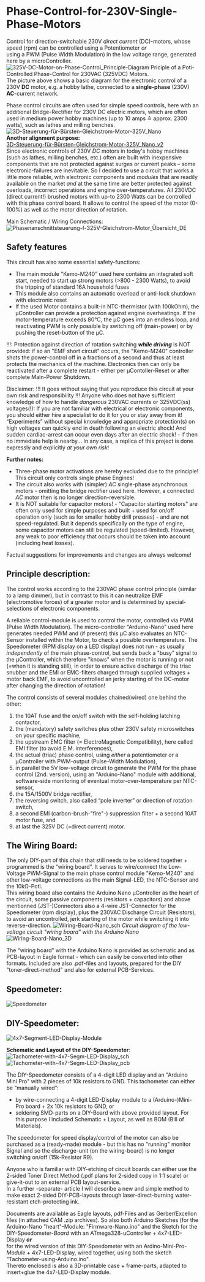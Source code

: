 # Phase-Control-for-230V-Single-Phase-Motors
Control for direction-switchable 230V *direct current* (DC)-motors, whose speed (rpm) can be controlled using a Potentiometer *or*  
using a PWM (Pulse Width Modulation) in the low voltage range, generated here by a microController.
![325V-DC-Motor-on-Phase-Control_Principle-Diagram](https://github.com/nlohr1/Phase-Control-for-230V-Single-Phase-Motors/assets/49346586/1215f584-f1fe-4574-99d1-6883fae35f82)
Priciple of a Poti-Controlled Phase-Control for 230VAC (325VDC) Motors.  
The picture above shows a basic diagram for the electronic control of a 230V **DC** motor, e.g. a hobby lathe, connected to a **single-phase** (230V) **AC**-current network.

Phase control circuits are often used for simple speed controls, here with an additional Bridge-Rectifier for 230V DC electric motors,
which are often used in medium power hobby machines (up to 10 amps ≙ approx. 2300 watts), such as lathes and milling benches.
![3D-Steuerung-für-Bürsten-Gleichstrom-Motor-325V_Nano](https://github.com/nlohr1/Phase-Control-for-230V-Single-Phase-Motors/assets/49346586/25a48b36-aa1e-4cca-b5c9-efbb3eb60a19)  
<b>Another alignment purpose:</b>  
[3D-Steuerung-für-Bürsten-Gleichstrom-Motor-325V_Nano_v2]()  
Since electronic controls of 230V *DC* motors in today's hobby machines (such as lathes, milling benches, etc.) often are built with
inexpensive components that are not protected against surges or current peaks – some electronic-failures are inevitable.
So I decided to use a circuit that works a little more reliable, with electronic components and *modules* that are readily available
on the market *and* at the same time are better protected against overloads, incorrect operations and engine over-temperatures.
All 230VDC (direct current!) brushed motors with up-to 2300 Watts can be controlled with this phase control board. It allows to control
the speed of the motor (0-100%) as well as the motor direction of rotation.

Main Schematic / Wiring Connections:
![Phasenanschnittsteuerung-f-325V-Gleichstrom-Motor_Übersicht_DE](https://github.com/nlohr1/Phase-Control-for-230V-Single-Phase-Motors/blob/main/Phasenanschnittsteuerung-f-325V-Gleichstrom-Motor_%C3%9Cbersicht.png)

## Safety features
This circuit has also some essential safety-functions:
- The main module "Kemo-M240" used here contains an integrated soft start, needed to start up strong motors (>800 - 2300 Watts),
   to avoid the tripping of standard 16A household fuses
- This module also contains an automatic overload or anti-lock shutdown with electronic reset
- If the used Motor contains a built-in NTC-thermistor (with 100kOhm), the µController can provide a protection against
   engine overheatings. If the motor-temperature exceeds 80°C, the µC goes into an endless loop, and reactivating PWM
   is only possible by switching off (main-power) or by pushing the reset-button of the µC.

!!!: Protection against direction of rotation switching ***while driving*** is NOT provided: if so an "EMF short circuit" occurs,
the "Kemo-M240" controller shots the power-control off in a fractions of a second and thus at least protects the mechanics of the machine.
Electronics then can only be reactivated after a complete restart - either per µContoller-Reset or after complete Main-Power Shutdown.

Disclaimer:
!!! It goes without saying that you reproduce this circuit at your own risk and responsibility !!!
Anyone who does not have sufficient knowledge of how to handle *dangerous* 230VAC currents or 325VDC(ss) voltages(!):
If you are not familiar with electrical or electronic components, you should either hire a specialist to do it for you
or stay away from it!
“Experiments” without special knowledge and appropriate protection(s) on high voltages can quickly end in death
following an electric shock! And sudden cardiac-arrest can occur even days after an electric shock! - if then
no immediate help is nearby...
In any case, a replica of this project is done expressly and explicitly *at your own risk*!

**Further notes:**
- Three-phase motor activations are hereby excluded due to the principle! This circuit only controls single phase Engines!
- The circuit also works with (simpler) *AC* single-phase asynchronous motors - omitting the bridge rectifier used here.
   However, a connected *AC* motor then is no longer direction-reversible.
- It is NOT suitable for capacitor motors! - "Capacitor starting motors" are often only used for simple purposes and
   built + used for on/off operation only (such as for smaller hobby drill presses) - and are not speed-regulated. But
   it depends specifically on the type of engine, some capacitor motors can still be regulated (speed-limited).
   However, any weak to poor efficiency that occurs should be taken into account (including heat losses).

Factual suggestions for improvements and changes are always welcome!

## Principle description:
The control works according to the 230VAC phase control principle (similar to a lamp dimmer), but in contrast to this
it can neutralize EMF (electromotive forces) of a greater motor and is determined by special-selections of electronic components.

A reliable control-module is used to control the motor, controlled via PWM (Pulse Width Modulation).
The micro-controller “Arduino-Nano” used here generates needed PWM and (if present) this µC also evaluates an NTC-Sensor
installed within the Motor, to check a possible overtemperature.
The Speedometer (RPM display on a LED display) does not run - as usually *independently* of the main phase-control, 
but sends back a "busy" signal to the µController, which therefore "knows" when the motor is running or not
(=when it is standing still), in order to ensure active discharge of the triac snubber and the EMI or EMC-filters charged
through supplied voltages + motor back EMF, to avoid uncontrolled an jerky starting of the DC-motor after changing the direction of rotation!

The control consists of several modules chained(wired) one behind the other:

1. the 10AT fuse and the on/off switch with the self-holding latching contactor,
2. the (mandatory) safety switches plus other 230V safety microswitches on your specific machine,
3. the upstream EMC filter (= ElectroMagnetic Compatibility), here called EMI filter (to avoid E.M. interferences),
4. the actual (triac) phase control, using *either* a potentiometer *or* a µController with PWM-output (Pulse-Width Modulation),
5. in parallel the 5V low-voltage circuit to generate the PWM for the phase control (2nd. version), using an "Arduino-Nano" module
   with additional, software-side monitoring of eventual motor-over-temperature per NTC-sensor,
6. the 15A/1500V bridge rectifier,
7. the reversing switch, also called “pole inverter” or direction of rotation switch,
8. a second EMI (carbon-brush-"fire"-) suppression filter + a second 10AT motor fuse, and
9. at last the 325V DC (=direct current) motor.

## The Wiring Board:
The only DIY-part of this chain that still needs to be soldered together + programmed is the “wiring board”. It serves to wire/connect the Low-Voltage
PWM-Signal to the main phase control module "Kemo-M240" and other low-voltage connections as the main Signal-LED, the NTC-Sensor and the 10k&Omega;-Poti.  
This wiring board also contains the Arduino Nano µController as the heart of the circuit, some passive components (resistors + capacitors) and above mentionned
(JST-)Connectors also a 4-wire JST-Connector for the Speedometer (rpm display), plus the 230VAC Discharge Circuit (Resistors), to avoid an uncontrolled,
jerk starting of the motor while switching it into reverse-direction.
![Wiring-Board-Nano_sch](https://github.com/nlohr1/Phase-Control-for-230V-Single-Phase-Motors/assets/49346586/5f90a135-2036-4bc7-9c50-fc07217dd82b)
*Circuit diagram of the low-voltage circuit "wiring board" with the Arduino Nano*  
![Wiring-Board-Nano_3D](https://github.com/nlohr1/Phase-Control-for-230V-Single-Phase-Motors/assets/49346586/70447996-00d2-4e98-be32-b3b7b477d32b)

The “wiring board” with the Arduino Nano is provided as schematic and as PCB-layout in Eagle format - which can
easily be converted into other formats. Included are also .pdf-files and layouts, prepared for the DIY "toner-direct-method"
and also for external PCB-Services.

## Speedometer:
![Speedometer](https://github.com/nlohr1/Phase-Control-for-230V-Single-Phase-Motors/assets/49346586/33459c03-00fe-4def-9850-420df5149345)

## DIY-Speedometer:
![4x7-Segment-LED-Display-Module](https://github.com/nlohr1/Phase-Control-for-230V-Single-Phase-Motors/assets/49346586/4ce9e9f0-d56a-4a53-8fab-c4b05e97ae68)

**Schematic and Layout of the DIY-Speedometer**:  
![Tachometer-with-4x7-Segm-LED-Display_sch](https://github.com/nlohr1/Phase-Control-for-230V-Single-Phase-Motors/assets/49346586/7436ab00-27f8-456e-ae47-7618ab607492)
![Tachometer-with-4x7-Segm-LED-Display_pcb](https://github.com/nlohr1/Phase-Control-for-230V-Single-Phase-Motors/assets/49346586/b8c57f8a-a1c3-4273-8336-95b31fcea549)

The DIY-Speedometer consists of a 4-digit LED display and an "Arduino Mini Pro" with 2 pieces of 10k resistors to GND. This tachometer can either be “manually wired”:
- by wire-connecting a 4-digit LED-Display module to a (Arduino-)Mini-Pro board + 2x 10k resistors to GND,
   or
- soldering SMD-parts on a DIY-Board with above provided layout. For this purpose I included Schematic + Layout, as well as BOM (Bill of Materials).

The speedometer for speed display/control of the motor can also be purchased as a (ready-made) module - but this has no "running" monitor Signal and
so the discharge-unit (on the wiring-board) is no longer switching on/off (15k-Resistor R9).

Anyone who is familiar with DIY-etching of circuit boards can either use the 2-sided Toner Direct Method (.pdf plans for 2-sided copy in 1:1 scale) or
give-it-out to an external PCB layout-service.  
In a further -separate- article I will describe a new and simple method to make exact 2-sided DIY-PCB-layouts through laser-direct-burning water-resistant
etch-protecting ink.

Documents are available as Eagle layouts, pdf-Files and as Gerber/Excellon files (in attached CAM .zip archives).
So also both Arduino Sketches (for the Arduino-Nano "heart"-Module: "Firmware-Nano.ino" and the Sketch for the DIY-Speedometer-*Board* with an ATmega328-uController + 4x7-LED-Display ***or***  
for the wired version of this DIY-Speedometer with an Ardino-Mini-Pro-*Module* + 4x7-LED-Display, wired together, using both the sketch "Tachometer-using-Arduino.ino".  
Thereto enclosed is also a 3D-printable case + frame-parts, adapted to insert+glue the 4x7-LED-Display module.
